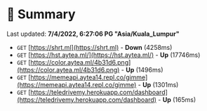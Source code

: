# 📖 Summary
Last updated: **7/4/2022, 6:27:06 PG "Asia/Kuala_Lumpur"**

- `GET` [https://shrt.ml](https://shrt.ml) - **Down** (4258ms)
- `GET` [https://hst.aytea.ml/](https://hst.aytea.ml/) - **Up** (17746ms)
- `GET` [https://color.aytea.ml/4b31d6.png](https://color.aytea.ml/4b31d6.png) - **Up** (1496ms)
- `GET` [https://memeapi.aytea14.repl.co/gimme](https://memeapi.aytea14.repl.co/gimme) - **Up** (1301ms)
- `GET` [https://teledrivemy.herokuapp.com/dashboard](https://teledrivemy.herokuapp.com/dashboard) - **Up** (165ms)
